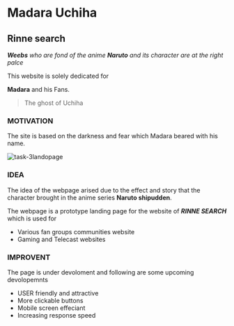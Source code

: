 # Madara Uchiha
## Rinne search 

***Weebs** who are fond of the anime **Naruto** and its character are at the right palce*

This website is solely dedicated for 


**Madara** and his Fans.
> The ghost of Uchiha

### MOTIVATION 
The site is based on the darkness and fear which Madara beared with his name.

![task-3landopage](https://user-images.githubusercontent.com/99711664/156395343-062debe9-b777-446c-9eca-72866a1a7600.png)

### IDEA
The idea of the webpage arised due to the effect and story that the\
character brought in the anime series **Naruto shipudden**.


The webpage is a prototype landing page for the website  of ***RINNE SEARCH*** which is used for
- Various fan groups  communities website 
- Gaming and Telecast  websites 

### IMPROVENT 

The page is under devoloment and following are some upcoming devolopemnts 
- USER friendly and attractive 
- More clickable buttons 
- Mobile screen effeciant 
- Increasing response speed
 
